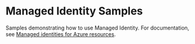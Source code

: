 # Managed Identity Samples

Samples demonstrating how to use Managed Identity. For documentation, see [Managed identities for Azure resources](https://learn.microsoft.com/entra/identity/managed-identities-azure-resources/overview).
